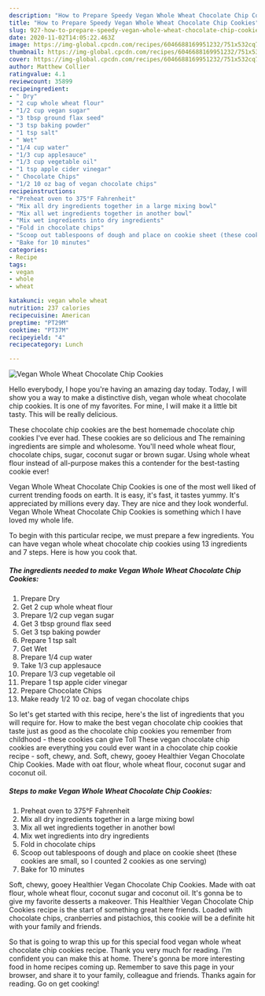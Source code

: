 ```yaml
---
description: "How to Prepare Speedy Vegan Whole Wheat Chocolate Chip Cookies"
title: "How to Prepare Speedy Vegan Whole Wheat Chocolate Chip Cookies"
slug: 927-how-to-prepare-speedy-vegan-whole-wheat-chocolate-chip-cookies
date: 2020-11-02T14:05:22.463Z
image: https://img-global.cpcdn.com/recipes/6046688169951232/751x532cq70/vegan-whole-wheat-chocolate-chip-cookies-recipe-main-photo.jpg
thumbnail: https://img-global.cpcdn.com/recipes/6046688169951232/751x532cq70/vegan-whole-wheat-chocolate-chip-cookies-recipe-main-photo.jpg
cover: https://img-global.cpcdn.com/recipes/6046688169951232/751x532cq70/vegan-whole-wheat-chocolate-chip-cookies-recipe-main-photo.jpg
author: Matthew Collier
ratingvalue: 4.1
reviewcount: 35899
recipeingredient:
- " Dry"
- "2 cup whole wheat flour"
- "1/2 cup vegan sugar"
- "3 tbsp ground flax seed"
- "3 tsp baking powder"
- "1 tsp salt"
- " Wet"
- "1/4 cup water"
- "1/3 cup applesauce"
- "1/3 cup vegetable oil"
- "1 tsp apple cider vinegar"
- " Chocolate Chips"
- "1/2 10 oz bag of vegan chocolate chips"
recipeinstructions:
- "Preheat oven to 375°F Fahrenheit"
- "Mix all dry ingredients together in a large mixing bowl"
- "Mix all wet ingredients together in another bowl"
- "Mix wet ingredients into dry ingredients"
- "Fold in chocolate chips"
- "Scoop out tablespoons of dough and place on cookie sheet (these cookies are small, so I counted 2 cookies as one serving)"
- "Bake for 10 minutes"
categories:
- Recipe
tags:
- vegan
- whole
- wheat

katakunci: vegan whole wheat 
nutrition: 237 calories
recipecuisine: American
preptime: "PT29M"
cooktime: "PT37M"
recipeyield: "4"
recipecategory: Lunch

---
```



![Vegan Whole Wheat Chocolate Chip Cookies](https://img-global.cpcdn.com/recipes/6046688169951232/751x532cq70/vegan-whole-wheat-chocolate-chip-cookies-recipe-main-photo.jpg)

Hello everybody, I hope you're having an amazing day today. Today, I will show you a way to make a distinctive dish, vegan whole wheat chocolate chip cookies. It is one of my favorites. For mine, I will make it a little bit tasty. This will be really delicious.

These chocolate chip cookies are the best homemade chocolate chip cookies I&#39;ve ever had. These cookies are so delicious and The remaining ingredients are simple and wholesome. You&#39;ll need whole wheat flour, chocolate chips, sugar, coconut sugar or brown sugar. Using whole wheat flour instead of all-purpose makes this a contender for the best-tasting cookie ever!

Vegan Whole Wheat Chocolate Chip Cookies is one of the most well liked of current trending foods on earth. It is easy, it's fast, it tastes yummy. It's appreciated by millions every day. They are nice and they look wonderful. Vegan Whole Wheat Chocolate Chip Cookies is something which I have loved my whole life.


To begin with this particular recipe, we must prepare a few ingredients. You can have vegan whole wheat chocolate chip cookies using 13 ingredients and 7 steps. Here is how you cook that.

<!--inarticleads1-->

##### The ingredients needed to make Vegan Whole Wheat Chocolate Chip Cookies:

1. Prepare  Dry
1. Get 2 cup whole wheat flour
1. Prepare 1/2 cup vegan sugar
1. Get 3 tbsp ground flax seed
1. Get 3 tsp baking powder
1. Prepare 1 tsp salt
1. Get  Wet
1. Prepare 1/4 cup water
1. Take 1/3 cup applesauce
1. Prepare 1/3 cup vegetable oil
1. Prepare 1 tsp apple cider vinegar
1. Prepare  Chocolate Chips
1. Make ready 1/2 10 oz. bag of vegan chocolate chips


So let&#39;s get started with this recipe, here&#39;s the list of ingredients that you will require for. How to make the best vegan chocolate chip cookies that taste just as good as the chocolate chip cookies you remember from childhood - these cookies can give Toll These vegan chocolate chip cookies are everything you could ever want in a chocolate chip cookie recipe - soft, chewy, and. Soft, chewy, gooey Healthier Vegan Chocolate Chip Cookies. Made with oat flour, whole wheat flour, coconut sugar and coconut oil. 

<!--inarticleads2-->

##### Steps to make Vegan Whole Wheat Chocolate Chip Cookies:

1. Preheat oven to 375°F Fahrenheit
1. Mix all dry ingredients together in a large mixing bowl
1. Mix all wet ingredients together in another bowl
1. Mix wet ingredients into dry ingredients
1. Fold in chocolate chips
1. Scoop out tablespoons of dough and place on cookie sheet (these cookies are small, so I counted 2 cookies as one serving)
1. Bake for 10 minutes


Soft, chewy, gooey Healthier Vegan Chocolate Chip Cookies. Made with oat flour, whole wheat flour, coconut sugar and coconut oil. It&#39;s gonna be to give my favorite desserts a makeover. This Healthier Vegan Chocolate Chip Cookies recipe is the start of something great here friends. Loaded with chocolate chips, cranberries and pistachios, this cookie will be a definite hit with your family and friends. 

So that is going to wrap this up for this special food vegan whole wheat chocolate chip cookies recipe. Thank you very much for reading. I'm confident you can make this at home. There's gonna be more interesting food in home recipes coming up. Remember to save this page in your browser, and share it to your family, colleague and friends. Thanks again for reading. Go on get cooking!
